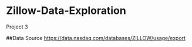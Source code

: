 # Zillow-Data-Exploration
Project 3

##Data Source
https://data.nasdaq.com/databases/ZILLOW/usage/export
